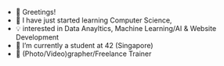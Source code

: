 - 👋 Greetings!
- 👀 I have just started learning Computer Science,
- 💡 interested in Data Anayltics, Machine Learning/AI & Website Development
- 🌱 I’m currently a student at 42 (Singapore)
- 💞️ (Photo/Video)grapher/Freelance Trainer

<!---
shfyq6119/shfyq6119 is a ✨ special ✨ repository because its `README.md` (this file) appears on your GitHub profile.
You can click the Preview link to take a look at your changes.
--->
